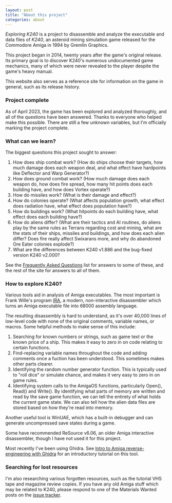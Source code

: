 ```yaml
---
layout: post
title: "About this project"
categories: about
---
```


_Exploring K240_ is a project to disassemble and analyze the executable and data
files of _K240_, an asteroid mining simulation game released for the Commodore
Amiga in 1994 by Gremlin Graphics.

This project began in 2014, twenty years after the game's original release. Its
primary goal is to discover K240's numerous undocumented game mechanics, many of
which were never revealed to the player despite the game's heavy manual.

This website also serves as a reference site for information on the game in
general, such as its release history.

### Project complete

As of April 2023, the game has been explored and analyzed thoroughly, and all of
the questions have been answered. Thanks to everyone who helped make this
possible. There are still a few unknown variables, but I'm officially marking
the project complete.

### What can we learn?

The biggest questions this project sought to answer:

1. How does ship combat work? (How do ships choose their targets, how
much damage does each weapon deal, and what effect have hardpoints like
Deflector and Warp Generator?)
2. How does ground combat work? (How much damage does each weapon do,
how does fire spread, how many hit points does each building have,
and how does Vortex operate?)
3. How do missiles work? (What is their damage and effect?)
4. How do colonies operate? (What affects population growth, what effect does
radiation have, what effect does population have?)
5. How do buildings work? (What hitpoints do each building have, what
effect does each building have?)
6. How do aliens differ? (What are their tactics and AI routines, do
aliens play by the same rules as Terrans regarding cost and mining,
what are the stats of their ships, missiles and buildings, and how does
each alien differ? Does fire really affect Swixarans more, and why do
abandoned Ore Eater colonies explode?)
7. What are the differences between K240 v1.886 and the bug-fixed version
K240 v2.000?

See the [Frequently Asked Questions](../about/faq.html) list for answers to some
of these, and the rest of the site for answers to all of them.

### How to explore K240?

Various tools aid in analysis of Amiga executables. The most important is Frank
Wille's program
[IRA](http://aminet.net/package/dev/asm/ira),
a modern, non-interactive disassembler which turns an Amiga executable file into
68000 assembly language.

The resulting disassembly is hard to understand, as it's over 40,000 lines of
low-level code with none of the original comments, variable names, or macros.
Some helpful methods to make sense of this include:

1. Searching for known numbers or strings, such as game text or the
known price of a ship. This makes it easy to zero in on code relating
to certain functions.
2. Find-replacing variable names throughout the code and adding comments
once a fuction has been understood. This sometimes makes other parts clearer.
3. Identifying the random number generator function. This is typically
used to "roll dice" or simulate chance, and makes it very easy to zero
in on game rules.
4. Identifying system calls to the AmigaOS functions, particularly
Open(), Read() and Write(). By identifying what parts of memory are
written and read by the save game function, we can tell the entirety
of what holds the current game state. We can also tell how the alien
data files are stored based on how they're read into memory.

Another useful tool is WinUAE, which has a built-in debugger and can
generate uncompressed save states during a game.

Some have recommended ReSource v6.06, an older Amiga interactive disassembler,
though I have not used it for this project.

Most recently I've been using Ghidra. See
[Intro to Amiga reverse-engineering with Ghidra](https://tetracorp.github.io/guide/intro-amiga-ghidra.html)
for an introductory tutorial on this tool.

### Searching for lost resources

I'm also researching various forgotten resources, such as the tutorial VHS tape
and magazine review copies. If you have any old Amiga stuff which may be related
to K240, please respond to one of the Materials Wanted posts on the
[issue tracker](https://github.com/tetracorp/k240/issues/).

